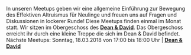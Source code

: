  In unseren Meetups geben wir eine allgemeine Einführung zur Bewegung des Effektiven Altruismus für Neulinge und freuen uns auf Fragen und Diskussionen in lockerer Runde! Diese Meetups finden einmal im Monat statt. Wir sitzen im Obergeschoss des **[Dean & David](https://www.google.de/maps/place/Dean+%26+David/@48.7826502,9.1694814,15z/data=!4m8!1m2!2m1!1sdean+and+david+stuttgart!3m4!1s0x4799db49adb60fd5:0xbf8123c46f08a879!8m2!3d48.775128!4d9.1726715)**. Das Obergeschoss erreicht ihr durch eine kleine Treppe die sich im Dean & David befindet. Nächste Meetups:
Sonntag, 18.03.2018 von 17:00 bis 18:00 Uhr | **[Dean & David](https://www.google.de/maps/place/Dean+%26+David/@48.7826502,9.1694814,15z/data=!4m8!1m2!2m1!1sdean+and+david+stuttgart!3m4!1s0x4799db49adb60fd5:0xbf8123c46f08a879!8m2!3d48.775128!4d9.1726715)**
